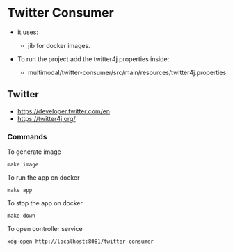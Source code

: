 # Twitter Consumer

* it uses:
    - jib for docker images.


* To run the project add the twitter4j.properties inside:
  - multimodal/twitter-consumer/src/main/resources/twitter4j.properties

## Twitter 
  - https://developer.twitter.com/en
  - https://twitter4j.org/



### Commands

To generate image
```shell
make image
```


To run the app on docker
```shell
make app
```

To stop the app on docker
```shell
make down
```

To open controller service
```shell
xdg-open http://localhost:8081/twitter-consumer
```